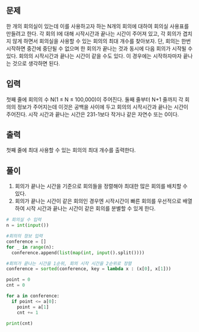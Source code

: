 ## 문제
한 개의 회의실이 있는데 이를 사용하고자 하는 N개의 회의에 대하여 회의실 사용표를 만들려고 한다. 각 회의 I에 대해 시작시간과 끝나는 시간이 주어져 있고, 각 회의가 겹치지 않게 하면서 회의실을 사용할 수 있는 회의의 최대 개수를 찾아보자. 단, 회의는 한번 시작하면 중간에 중단될 수 없으며 한 회의가 끝나는 것과 동시에 다음 회의가 시작될 수 있다. 회의의 시작시간과 끝나는 시간이 같을 수도 있다. 이 경우에는 시작하자마자 끝나는 것으로 생각하면 된다.

## 입력
첫째 줄에 회의의 수 N(1 ≤ N ≤ 100,000)이 주어진다. 둘째 줄부터 N+1 줄까지 각 회의의 정보가 주어지는데 이것은 공백을 사이에 두고 회의의 시작시간과 끝나는 시간이 주어진다. 시작 시간과 끝나는 시간은 231-1보다 작거나 같은 자연수 또는 0이다.

## 출력
첫째 줄에 최대 사용할 수 있는 회의의 최대 개수를 출력한다.

## 풀이
1. 회의가 끝나는 시간을 기준으로 회의들을 정렬해야 최대한 많은 회의를 배치할 수 있다.
2. 회의가 끝나는 시간이 같은 회의인 경우엔 시작시간이 빠른 회의를 우선적으로 배열하여 시작 시간과 끝나는 시간이 같은 회의를 분별할 수 있게 한다.

```python
# 회의실 수 입력
n = int(input())

#회의의 정보 입력
conference = []
for _ in range(n):
  conference.append(list(map(int, input().split())))

#회의가 끝나는 시간을 1순위, 회의 시작 시간을 2순위로 정렬
conference = sorted(conference, key = lambda x : (x[0], x[1]))

point = 0
cnt = 0

for a in conference:
  if point <= a[0]:
    point = a[1]
    cnt += 1

print(cnt)
